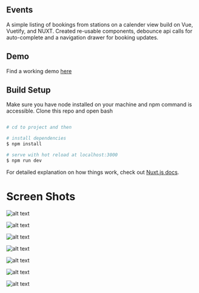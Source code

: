 ## Events
 A simple listing of bookings from stations on a calender view build on Vue, Vuetify, and NUXT. Created re-usable components, debounce api calls for auto-complete and a navigation drawer for booking updates.

## Demo

Find a working demo [here](https://mach-events.web.app/)

## Build Setup
Make sure you have node installed on your machine and npm command is accessible. Clone this repo and open bash 

```bash

# cd to project and then 

# install dependencies
$ npm install

# serve with hot reload at localhost:3000
$ npm run dev

```

For detailed explanation on how things work, check out [Nuxt.js docs](https://nuxtjs.org).

# Screen Shots

![alt text](https://user-images.githubusercontent.com/17563392/115138131-63a1e100-a03b-11eb-879d-2965348f98b9.png?raw=true)

![alt text](https://user-images.githubusercontent.com/17563392/115138148-846a3680-a03b-11eb-85e6-7c542ac2e5e1.png?raw=true)


![alt text](https://user-images.githubusercontent.com/17563392/115138169-9fd54180-a03b-11eb-9792-86ad898ec2c3.png?raw=true)

![alt text](https://user-images.githubusercontent.com/17563392/115138182-b4b1d500-a03b-11eb-9d20-f22ef1d6c194.png?raw=true)


![alt text](https://user-images.githubusercontent.com/17563392/115138205-dca13880-a03b-11eb-8426-c8cef42ec496.png?raw=true)

![alt text](https://user-images.githubusercontent.com/17563392/115138293-3ace1b80-a03c-11eb-970b-881e9d11696e.png?raw=true)


![alt text](https://user-images.githubusercontent.com/17563392/115138324-77017c00-a03c-11eb-8a0c-f161b2f873c5.png?raw=true)






